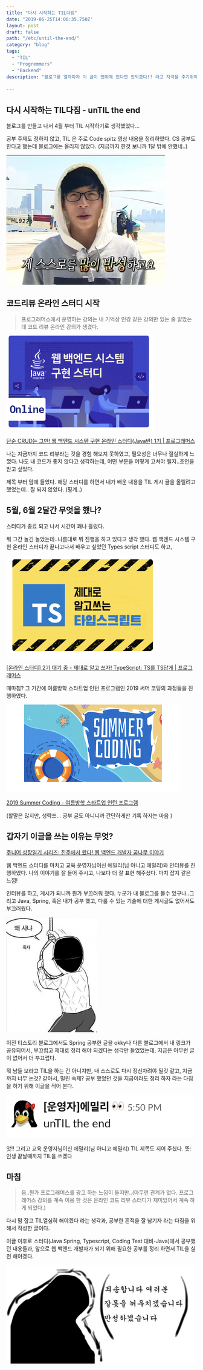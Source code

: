 ```yaml
---
title: "다시 시작하는 TIL다짐"
date: "2019-06-25T14:06:35.750Z"
layout: post
draft: false
path: "/etc/until-the-end/"
category: "blog"
tags:
  - "TIL"
  - "Progremmers"
  - "Backend"
description: "블로그를 열자마자 이 글이 맨위에 있다면 안되겠다!! 라고 자극을 주기위해 혼자 적은글 입니다.(반성문)"

---
```


## 다시 시작하는 TIL다짐 - unTIL the end

블로그를 만들고 나서 4월 부터 TIL 시작하기로 생각했었다...

공부 주제도 정하지 않고, TIL 은 주로 Code spitz 영상 내용을 정리하였다. CS 공부도 한다고 했는데 블로그에는 올리지 않았다. (지금까지 한것 보니까 1달 밖에 안했네..)

![](Untitled-5f8ca495-f973-453c-84ec-9ccb21da597b.png)





## 코드리뷰 온라인 스터디 시작

> 프로그래머스에서 운영하는 강의는 내 기억상 인강 같은 강의만 있는 줄 알았는데 코드 리뷰 온라인 강의가 생겼다.


<a href="https://programmers.co.kr/learn/courses/9872">
  <img src="Untitled-389f278b-6b1f-4bba-88ac-01b4514893ee.png"/>
</a>


[단순 CRUD는 그만! 웹 백엔드 시스템 구현 온라인 스터디(Java반) 1기 | 프로그래머스](https://programmers.co.kr/learn/courses/9872)



나는 지금까지 코드 리뷰라는 것을 경험 해보지 못하였고, 필요성은 너무나 절실하게 느꼈다. 나도 내 코드가 좋지 않다고 생각하는데, 어떤 부분을 어떻게 고쳐야 될지..조언을 받고 싶었다.

제목 부터 맘에 들었다. 해당 스터디를 하면서 내가 배운 내용을 TIL 게시 글을 올릴려고 했었는데.. 잘 되지 않았다. (핑계..) 



## 5월, 6월 2달간 무엇을 했나?

스터디가 종료 되고 나서 시간이 꽤나 흘렀다.

뭐 그간 놀긴 놀았는데..나름대로 뭐 진행을 하고 있다고 생각 했다. 웹 백엔드 시스템 구현 온라인 스터디가 끝나고나서 배우고 싶었던 Types script 스터디도 하고,


<a href="https://programmers.co.kr/learn/courses/9940">
  <img src="Untitled-aca74cdf-02bd-41fa-9d30-f7e3e2bf47c6.png"/>
</a>

[[온라인 스터디] 2기 대기 중 - 제대로 알고 쓰자! TypeScript: TS를 TS답게 | 프로그래머스](https://programmers.co.kr/learn/courses/9940)



때마침? 그 기간에 여름방학 스타트업 인턴 프로그램인 2019 써머 코딩의 과정들을 진행하였다.


<a href="https://programmers.co.kr/competitions/95/2019-summer-coding">
  <img src="Untitled-811529b0-c336-45b8-9178-ffc0aa1f7999.png"/>
</a>

[2019 Summer Coding - 여름방학 스타트업 인턴 프로그램](https://programmers.co.kr/competitions/95/2019-summer-coding)

(할말은 많지만, 생략쓰... 공부 글도 아니니까 간단하게만 기록 하자는 마음 )



## 갑자기 이글을 쓰는 이유는 무엇?

[주니어 성장일기 시리즈: 진주에서 왔다! 웹 백엔드 개발자 꿈나무 이야기](https://prgms.tistory.com/10?fbclid=IwAR30itRAGGU-UyoFBMZWsYiRN-GXliOy8H7M_rugcX9XX85uxpCclVZ8RHs)

웹 백엔드 스터디를 마치고 교육 운영자님이신 에밀리(님 아니고 에밀리)와 인터뷰를 진행하였다. 나의 이야기를 잘 들어 주시고, 나보다 더 잘 표현 해주셨다. 마치 잡지 같은 느낌!

인터뷰를 하고, 게시가 되니까 뭔가 부끄러워 졌다. 누군가 내 블로그를 볼수 있구나..그리고 Java, Spring, 혹은 내가 공부 했고, 다룰 수 있는 기술에 대한 게시글도 없어서도 부끄러웠다.

![](Untitled-781d8008-4446-4462-aaec-dfbb4c1cb545.png)

이전 티스토리 블로그에서도 Spring 공부한 글을 okky나 다른 블로그에서 내 링크가 공유되어서, 부끄럽고 제대로 정리 해야 되겠다는 생각만 들었었는데, 지금은 아무런 글이 없어서 더 부끄럽다.

뭐 남들 보라고 TIL을 하는 건 아니지만, 내 스스로도 다시 정신차려야 될것 같고, 지금까지 너무 논것? 같아서, 밀린 숙제? 공부 했었던 것을 지금이라도 정리 하자 라는 다짐을 하기 위해 이글을 적어 본다. 

![](Untitled-daaf146c-8d87-4809-8d74-ddb20017f390.png)

앗!! 그리고 교육 운영자님이신 에밀리(님 아니고 에밀리) TIL 제목도 지어 주셨다. 뜻: 인생 끝날때까지 TIL을 쓰겠다

## 마침

> 음..뭔가 프로그래머스를 광고 하는 느낌이 들지만..(아무런 관계가 없다. 프로그래머스 강의를 계속 이용 한 것은 온라인 코드 리뷰 스터디가 재미있어서 계속 하게 되었다.)

다시 맘 잡고 TIL열심히 해야겠다 라는 생각과, 공부한 흔적을 잘 남기자 라는 다짐을 위해서 작성한 글이다.

이글 이후로 스터디(Java Spring, Typescript, Coding Test 대비-Java)에서 공부했던 내용들과, 앞으로  웹 백엔드 개발자가 되기 위해 필요한 공부를 정리 하면서 TIL을 실천 해야겠다.

![](Untitled-b4225cc9-ca03-48f2-b743-501a682d4f20.png)
